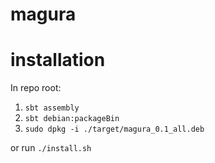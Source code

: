 # magura


# installation
In repo root:
1. `sbt assembly`
1. `sbt debian:packageBin`
2. `sudo dpkg -i ./target/magura_0.1_all.deb`

or run `./install.sh`